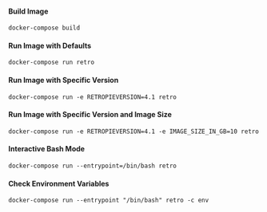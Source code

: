 #### Build Image
```
docker-compose build
```

#### Run Image with Defaults
```
docker-compose run retro
```

#### Run Image with Specific Version
```
docker-compose run -e RETROPIEVERSION=4.1 retro
```

#### Run Image with Specific Version and Image Size
```
docker-compose run -e RETROPIEVERSION=4.1 -e IMAGE_SIZE_IN_GB=10 retro
```

#### Interactive Bash Mode
```
docker-compose run --entrypoint=/bin/bash retro
```

#### Check Environment Variables
```
docker-compose run --entrypoint "/bin/bash" retro -c env
```
